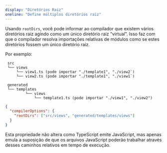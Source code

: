 ```yaml
---
display: "Diretórios Raiz"
oneline: "Define múltiplos diretórios raiz"
---
```


Usando `rootDirs`, você pode informar ao compilador que existem vários diretórios raiz agindo como um único diretório raiz "virtual".
Isso faz com que o compilador resolva importações relativas de módulos como se estes diretórios fossem um único diretório raiz.

Por exemplo:

```
 src
 └── views
     └── view1.ts (pode importar "./template1", "./view2`)
     └── view2.ts (pode importar "./template1", "./view1`)

 generated
 └── templates
         └── views
             └── template1.ts (pode importar "./view1", "./view2")
```

```json
{
  "compilerOptions": {
    "rootDirs": ["src/views", "generated/templates/views"]
  }
}
```

Esta propriedade não altera como TypeScript emite JavaScript, mas apenas emula a suposição de que
os arquivos JavaScript poderão trabalhar através desses caminhos relativos em tempo de execução.
